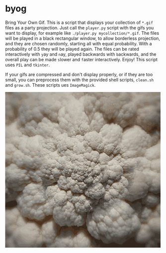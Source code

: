 byog
====

Bring Your Own Gif. This is a script that displays your collection of `*.gif` files as a party projection.
Just call the `player.py` script with the gifs you want to display, for example like `./player.py mycollection/*.gif`. The files will be played in a black rectangular window, to allow borderless projection, and they are chosen randomly, starting all with equal probability. With a probability of 0.5 they will be played again. The files can be rated interactively with `y`ay and `n`ay, 
played backwards with `b`ackwards, and the overall play can be made `s`lower and `f`aster interactively. Enjoy!
This script uses `PIL` and `tkinter`.

If your gifs are compressed and don't display properly, or if they are too small, you can preprocess them with the provided shell scripts, `clean.sh` and `grow.sh`. These scripts ues `ImageMagick`.

![Zoomenkohl](https://github.com/linse/byog/blob/master/gif_raw/zoomenkohl.gif)
